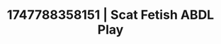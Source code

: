 ---
categories:
- Coworker crush
- Intimate rituals
- Bare skin
- Mask kink
- Hands in hair
image: /assets/images/1747788358151.jpg
layout: post
seo:
  description: Featured content with high-quality ABDL Play, Scat Fetish. HD images
    available.
  keywords: ABDL Play, Scat Fetish
  og_image: /assets/images/1747788358151.jpg
  schema_type: VisualArtwork
tags:
- ABDL Play
- Scat Fetish
- '#1747788358151'
title: 1747788358151 | Scat Fetish ABDL Play
---